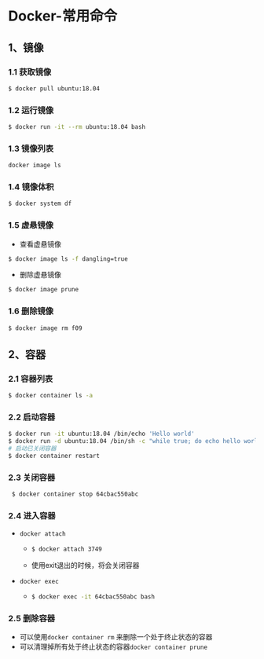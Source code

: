 # Docker-常用命令

## 1、镜像

### 1.1 获取镜像

```bash
$ docker pull ubuntu:18.04
```

### 1.2 运行镜像

```bash
$ docker run -it --rm ubuntu:18.04 bash
```

### 1.3 镜像列表

```bash
docker image ls
```

### 1.4 镜像体积

```bash
$ docker system df
```

###  1.5 虚悬镜像

* 查看虚悬镜像

```bash
$ docker image ls -f dangling=true
```

* 删除虚悬镜像

```bash
$ docker image prune
```

### 1.6 删除镜像

```bash
$ docker image rm f09
```

## 2、容器

### 2.1 容器列表

```bash
$ docker container ls -a
```

### 2.2 启动容器

```bash
$ docker run -it ubuntu:18.04 /bin/echo 'Hello world'
$ docker run -d ubuntu:18.04 /bin/sh -c "while true; do echo hello world; sleep 1; done"
# 启动已关闭容器
$ docker container restart
```

### 2.3 关闭容器

```bash
 $ docker container stop 64cbac550abc
```

### 2.4 进入容器

* `docker attach`

  * ```bash
    $ docker attach 3749
    ```

  * 使用exit退出的时候，将会关闭容器

* `docker exec` 

  * ```bash
    $ docker exec -it 64cbac550abc bash
    ```

### 2.5 删除容器

* 可以使用`docker container rm` 来删除一个处于终止状态的容器
* 可以清理掉所有处于终止状态的容器`docker container prune`
